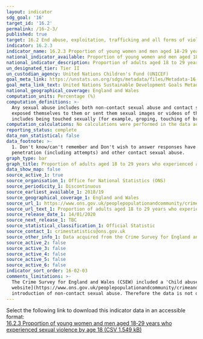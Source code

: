 ```yaml
---
layout: indicator
sdg_goal: '16'
target_id: '16.2'
permalink: /16-2-3/
published: true
target: 16.2 End abuse, exploitation, trafficking and all forms of violence against and torture of children
indicator: 16.2.3
indicator_name: 16.2.3 Proportion of young women and men aged 18‑29 years who experienced sexual violence by age 18
national_indicator_available: Proportion of young women and men aged 18 to 29 years who experienced sexual violence by age 16
national_indicator_description: Proportion of adults aged 18 to 29 years who experienced sexual abuse as a child before the age of 16
un_designated_tier: Tier II
un_custodian_agency: United Nations Children's Fund (UNICEF)
goal_meta_link: https://unstats.un.org/sdgs/metadata/files/Metadata-16-02-03.pdf
goal_meta_link_text: United Nations Sustainable Development Goals Metadata (PDF 208 KB)
national_geographical_coverage: England and Wales
computation_units: Percentage (%)
computation_definitions: >-
  Any sexual abuse includes both non-contact sexual abuse and contact sexual abuse. Non-contact sexual abuse is defined as where the respondent indicated that someone made them watch or listen to sexual acts or look at sexual images; made or shared sexual images of them; deliberately
  exposed themselves to them or sent them sexual images or videos of themselves or others. The sub-categories of the “contact sexual abuse” category are rape or assault by penetration, including attempts (this includes penetration with any object) and other contact sexual abuse. This
  includes being touched sexually (for example, groping, touching of breasts or bottom, and kissing) or being forced into touching someone else’s body for sexual purposes.
computation_calculations: No calculations were performed in the data acquisition of this indicator as appropriate data was readily available in the final format specified by this indicator. 
reporting_status: complete
data_non_statistical: false
data_footnote: >-
  1. Don't know/can't remember and Don't wish to answer responses have been excluded. 2. 'Sexual abuse' includes rape or assault by penetration (including attempts), other contact sexual abuse, and non-contact sexual abuse. 3. Any contact sexual abuse' includes rape or assault by
  penetration (including attempts) and other contact sexual abuse.
graph_type: bar
graph_title: Proportion of adults aged 18 to 29 years who experienced abuse as a child before the age of 16
data_show_map: false
source_active_1: true
source_organisation_1: Office for National Statistics (ONS)
source_periodicity_1: Discontinuous
source_earliest_available_1: 2018/19
source_geographical_coverage_1: England and Wales
source_url_1: https://www.ons.gov.uk/peoplepopulationandcommunity/crimeandjustice/adhocs/11117proportionofadultsaged18to29yearswhoexperiencedabusebeforetheageof16yearsbysexandtypeofabuseyearendingmarch2019csew
source_url_text_1: Proportion of adults aged 18 to 29 years who experienced abuse before the age of 16 years, by sex and type of abuse, year ending March 2019
source_release_date_1: 14/01/2020
source_next_release_1: TBC
source_statistical_classification_1: Official Statistic 
source_contact_1: crimestatistics@ons.gov.uk
source_other_info_1: Data acquired from the Crime Survey for England and Wales.
source_active_2: false
source_active_3: false
source_active_4: false
source_active_5: false
source_active_6: false
indicator_sort_order: 16-02-03
comments_limitations: >-
  The Crime Survey for England and Wales (CSEW) included a 'Child abuse during childhood' module for the first time in 2015/16. Detailed data on child abuse is collected every 3 years. While 2015/16 data is available on the [ONS
  website](https://www.ons.gov.uk/peoplepopulationandcommunity/crimeandjustice/adhocs/008191proportionofadultsaged18to29yearswhoexperiencedabuseasachildbeforetheageof16byoffencetypeyearendingmarch2016csew), the data is not reported here due to changes in the definitions of abuse and the
  introduction of non-contact sexual abuse. Therefore the data is not directly comparable. Data follows the UN specification for this indicator. This indicator has been identified in collaboration with topic experts.
---
```

Select the following link to download this indicator data in an accessible format:<br>[16.2.3 Proportion of young women and men aged 18‑29 years who experienced sexual violence by age 18 (CSV 1.549 kB)](https://sustainabledevelopment-uk.github.io/sdg-data/data/16-2-3.csv)